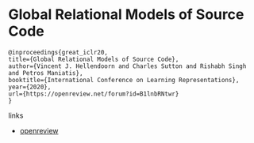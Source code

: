 # Global Relational Models of Source Code

```
@inproceedings{great_iclr20,
title={Global Relational Models of Source Code},
author={Vincent J. Hellendoorn and Charles Sutton and Rishabh Singh and Petros Maniatis},
booktitle={International Conference on Learning Representations},
year={2020},
url={https://openreview.net/forum?id=B1lnbRNtwr}
}
```

links
- [openreview](https://openreview.net/forum?id=B1lnbRNtwr)
